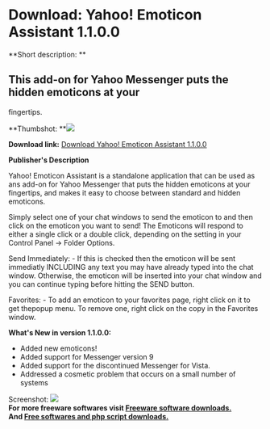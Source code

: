 # Download: Yahoo! Emoticon Assistant 1.1.0.0

**Short description: **

## This add-on for Yahoo Messenger puts the hidden emoticons at your
fingertips.

  
**Thumbshot: **![](http://www.freewarefiles.com/screenshot/yahooemasst_md.jpg)   
  
**Download link:** [Download Yahoo! Emoticon Assistant 1.1.0.0](http://freesoftwares.boysofts.com/Yahoo-Emoticon-Assistant_program_34176.html)  
  

**Publisher's Description**  
  

Yahoo! Emoticon Assistant is a standalone application that can be used as ans
add-on for Yahoo Messenger that puts the hidden emoticons at your fingertips,
and makes it easy to choose between standard and hidden emoticons.

Simply select one of your chat windows to send the emoticon to and then click
on the emoticon you want to send! The Emoticons will respond to either a
single click or a double click, depending on the setting in your Control Panel
-> Folder Options.

Send Immediately: - If this is checked then the emoticon will be sent
immediatly INCLUDING any text you may have already typed into the chat window.
Otherwise, the emoticon will be inserted into your chat window and you can
continue typing before hitting the SEND button.

Favorites: - To add an emoticon to your favorites page, right click on it to
get thepopup menu. To remove one, right click on the copy in the Favorites
window.

**What's New in version 1.1.0.0:**

  * Added new emoticons! 
  * Added support for Messenger version 9 
  * Added support for the discontinued Messenger for Vista. 
  * Addressed a cosmetic problem that occurs on a small number of systems 

  
  
Screenshot: ![](http://www.freewarefiles.com/screenshot/yahooemasst.jpg)  
**For more freeware softwares visit [Freeware software downloads.](http://freesoftwares.boysofts.com/)**   
**And [Free softwares and php script downloads.](http://www.boysofts.com/)**

